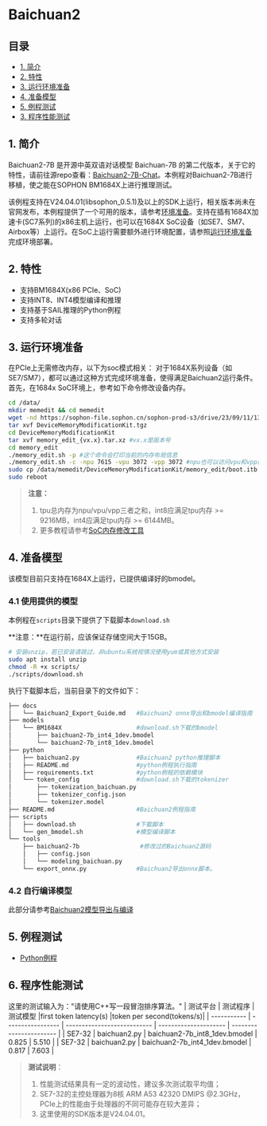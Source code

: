 # Baichuan2

## 目录
  - [1. 简介](#1-简介)
  - [2. 特性](#2-特性)
  - [3. 运行环境准备](#3-运行环境准备)
  - [4. 准备模型](#4-准备模型)
  - [5. 例程测试](#5-例程测试)
  - [3. 程序性能测试](#6-程序性能测试)

## 1. 简介
Baichuan2-7B 是开源中英双语对话模型 Baichuan-7B 的第二代版本，关于它的特性，请前往源repo查看：[Baichuan2-7B-Chat](https://huggingface.co/baichuan-inc/Baichuan2-7B-Chat)。本例程对Baichuan2-7B进行移植，使之能在SOPHON BM1684X上进行推理测试。

该例程支持在V24.04.01(libsophon_0.5.1)及以上的SDK上运行，相关版本尚未在官网发布，本例程提供了一个可用的版本，请参考[环境准备](./python/README.md#1-环境准备)。支持在插有1684X加速卡(SC7系列)的x86主机上运行，也可以在1684X SoC设备（如SE7、SM7、Airbox等）上运行。在SoC上运行需要额外进行环境配置，请参照[运行环境准备](#3-运行环境准备)完成环境部署。

## 2. 特性
* 支持BM1684X(x86 PCIe、SoC)
* 支持INT8、INT4模型编译和推理
* 支持基于SAIL推理的Python例程
* 支持多轮对话


## 3. 运行环境准备
在PCIe上无需修改内存，以下为soc模式相关：
对于1684X系列设备（如SE7/SM7），都可以通过这种方式完成环境准备，使得满足Baichuan2运行条件。首先，在1684x SoC环境上，参考如下命令修改设备内存。
```bash
cd /data/
mkdir memedit && cd memedit
wget -nd https://sophon-file.sophon.cn/sophon-prod-s3/drive/23/09/11/13/DeviceMemoryModificationKit.tgz
tar xvf DeviceMemoryModificationKit.tgz
cd DeviceMemoryModificationKit
tar xvf memory_edit_{vx.x}.tar.xz #vx.x是版本号
cd memory_edit
./memory_edit.sh -p #这个命令会打印当前的内存布局信息
./memory_edit.sh -c -npu 7615 -vpu 3072 -vpp 3072 #npu也可以访问vpu和vpp的内存
sudo cp /data/memedit/DeviceMemoryModificationKit/memory_edit/boot.itb /boot/boot.itb && sync
sudo reboot
```
> **注意：**
> 1. tpu总内存为npu/vpu/vpp三者之和，int8应满足tpu内存 >= 9216MB，int4应满足tpu内存 >= 6144MB。
> 2. 更多教程请参考[SoC内存修改工具](https://doc.sophgo.com/sdk-docs/v23.09.01-lts/docs_latest_release/docs/SophonSDK_doc/zh/html/appendix/2_mem_edit_tools.html)

## 4. 准备模型
该模型目前只支持在1684X上运行，已提供编译好的bmodel。
### 4.1 使用提供的模型

​本例程在`scripts`目录下提供了下载脚本`download.sh`

**注意：**在运行前，应该保证存储空间大于15GB。

```bash
# 安装unzip，若已安装请跳过，非ubuntu系统视情况使用yum或其他方式安装
sudo apt install unzip
chmod -R +x scripts/
./scripts/download.sh
```

执行下载脚本后，当前目录下的文件如下：

```bash
├── docs
│   └── Baichuan2_Export_Guide.md   #Baichuan2 onnx导出和bmodel编译指南
├── models
│   └── BM1684X                     #download.sh下载的bmodel
│       ├── baichuan2-7b_int4_1dev.bmodel
│       └── baichuan2-7b_int8_1dev.bmodel
├── python
│   ├── baichuan2.py                #Baichuan2 python推理脚本
│   ├── README.md                   #python例程执行指南
│   ├── requirements.txt            #python例程的依赖模块
│   └── token_config                #download.sh下载的tokenizer
│       ├── tokenization_baichuan.py
│       ├── tokenizer_config.json
│       └── tokenizer.model
├── README.md                       #Baichuan2例程指南
├── scripts
│   ├── download.sh                 #下载脚本
│   └── gen_bmodel.sh               #模型编译脚本
└── tools
    ├── baichuan2-7b                 #修改过的Baichuan2源码
    │   ├── config.json
    │   └── modeling_baichuan.py
    └── export_onnx.py              #Baichuan2导出onnx脚本。
```


### 4.2 自行编译模型

此部分请参考[Baichuan2模型导出与编译](./docs/Baichuan2_Export_Guide.md)

## 5. 例程测试

- [Python例程](./python/README.md)

## 6. 程序性能测试

这里的测试输入为："请使用C++写一段冒泡排序算法。"
|    测试平台   |     测试程序      |           测试模型              |first token latency(s) |token per second(tokens/s)|
| -----------  | ----------------- | ---------------------------    | --------------------- | -----------------------  |
| SE7-32       | baichuan2.py      | baichuan2-7b_int8_1dev.bmodel  |        0.825          |         5.510            |
| SE7-32       | baichuan2.py      | baichuan2-7b_int4_1dev.bmodel  |        0.817          |         7.603            |

> **测试说明**：
> 1. 性能测试结果具有一定的波动性，建议多次测试取平均值；
> 2. SE7-32的主控处理器为8核 ARM A53 42320 DMIPS @2.3GHz，PCIe上的性能由于处理器的不同可能存在较大差异；
> 3. 这里使用的SDK版本是V24.04.01。